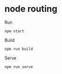 node routing
==============

Run
```
npm start
```

Build
```
npm run build
```

Serve
```
npm run serve
```

